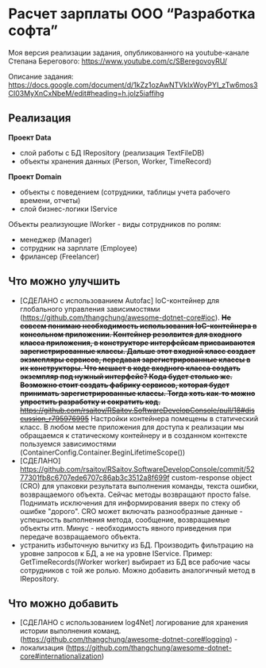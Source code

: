 # Расчет зарплаты ООО “Разработка софта”
Моя версия реализации задания, опубликованного на youtube-канале Степана Берегового: https://www.youtube.com/c/SBeregovoyRU/

Описание задания:
https://docs.google.com/document/d/1kZz1ozAwNTVkIxWoyPYI_zTw6mos3CI03MyXnCxNbeM/edit#heading=h.jolz5iaffihg

## Реализация ##

**Проект Data**
- слой работы с БД IRepository (реализация TextFileDB)
- объекты хранения данных (Person, Worker, TimeRecord)

**Проект Domain**
- объекты с поведением (сотрудники, таблицы учета рабочего времени, отчеты)
- слой бизнес-логики IService

Объекты реализующие IWorker - виды сотрудников по ролям:
- менеджер (Manager)
- сотрудник на зарплате (Employee)
- фрилансер (Freelancer)

## Что можно улучшить ##

- [СДЕЛАНО с использованием Autofac] IoC-контейнер для глобального управления зависимостями (https://github.com/thangchung/awesome-dotnet-core#ioc). ~~**Не совсем понимаю необходимость использования IoC-контейнера в консольном приложении. Контейнер резолвится для входного класса приложения, в конструкторе интерфейсам присваиваются зарегистрированные классы. Дальше этот входной класс создает экзмепляры сервисов, передавая зарегистрированные классы в их конструкторы. Что мешает в коде входного класса создать экземпляр под нужный интерфейс? Кода будет столько же. Возможно стоит создать фабрику сервисов, которая будет принимать зарегистрированные классы. Тогда хоть как-то можно упростить разработку и сократить код.** https://github.com/rsaitov/RSaitov.SoftwareDevelopConsole/pull/18#discussion_r795976995~~ Настройки контейнера помещены в статический класс. В любом месте приложения для доступа к реализации мы обращаемся к статическому контейнеру и в созданном контексте пользуемся зависимостями (ContainerConfig.Container.BeginLifetimeScope())
- [СДЕЛАНО] https://github.com/rsaitov/RSaitov.SoftwareDevelopConsole/commit/5277301fb8c6707ede6707c86ab3c3512a8f699f custom-response object (CRO) для упаковки результата выполнения команды, текста ошибки, возвращаемого объекта. Сейчас методы возвращают просто false. Поднимать исключения для информирования вверх по стеку об ошибке "дорого". CRO может включать разнообразные данные - успешность выполнения метода, сообщение, возвращаемые объекты итп. Минус - необходимость явного приведения при передаче возвращаемого объекта.
- устранить избыточную вычитку из БД. Производить фильтрацию на уровне запросов к БД, а не на уровне IService. Пример: GetTimeRecords(IWorker worker) выбирает из БД все рабочие часы сотрудников с той же ролью. Можно добавить аналогичный метод в IRepository.

## Что можно добавить ##

- [СДЕЛАНО с использованием log4Net] логирование для хранения истории выполнения команд. (https://github.com/thangchung/awesome-dotnet-core#logging) -  
- локализация (https://github.com/thangchung/awesome-dotnet-core#internationalization)

